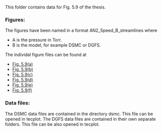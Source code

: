 This folder contains data for Fig. 5.9 of the thesis.

### Figures:  

The figures have been named in a format AN2_Speed_B_streamlines where 
- A is the pressure in Torr.
- B is the model, for example DSMC or DGFS.

The individal figure files can be found at  
- [Fig. 5.9(a)](966N2/966N2_Speed_DSMC_streamlines.png)
- [Fig. 5.9(b)](966N2/966N2_Speed_DGFS_streamlines.png)
- [Fig. 5.9(c)](387N2/387N2_Speed_DSMC_streamlines.png)
- [Fig. 5.9(d)](387N2/387N2_Speed_DGFS_streamlines.png)
- [Fig. 5.9(e)](155N2/155N2_Speed_DSMC_streamlines.png)
- [Fig. 5.9(f)](155N2/155N2_Speed_DGFS_streamlines.png)

### Data files:  

The DSMC data files are contained in the directory dsmc. This file can be opened in tecplot.
The DGFS data files are contained in their own separate folders. This file can be also opened in tecplot.
